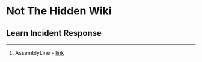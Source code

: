 # Not The Hidden Wiki

## Learn Incident Response
-----

1. AssemblyLine - [link](https://github.com/CybercentreCanada/assemblyline)